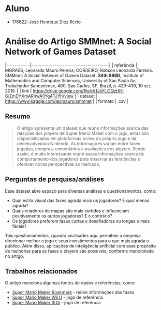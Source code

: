 # Aluno
* 176622: José Henrique Dioz Récio

# Análise do Artigo SMMnet: A Social Network of Games Dataset

|------------|----------------------------------------|
| referência | MORAES, Leonardo Mauro Pereira; CORDEIRO, Robson Leonardo Ferreira. SMMnet: A Social Network of Games Dataset. **34th SBBD**, Institute of Mathematics and Computer Sciences, University of Sao Paulo Av. Trabalhador Sancarlense, 400, Sao Carlos, SP, Brazil, p. 429-439, 10 set. 2019. |
| link       | <https://drive.google.com/file/d/1JbYl_OQzHH-GiZmDYXmARnwA0Yg4TJYh/view> |
| dataset | <https://www.kaggle.com/leomauro/smmnet> |
| formato | .csv |

## Resumo

> O artigo apresenta um dataset que reúne informações acerca das relações dos players de Super Mario Maker com o jogo, estas são disponibilizadas em plataformas online do próprio jogo e da desenvolvedora Nintendo. As informações variam entre fases jogadas, compras, comentários e avaliações dos players. Sendo assim, é muito interessante reunir essas informações acerca do comportamento dos jogadores para observar as tendências e oferecer novas perspectivas ao mercado.

## Perguntas de pesquisa/análises

Esse dataset abre espaço para diversas análises e questionamentos, como:
* Qual estilo visual das fases agrada mais os jogadores? E qual menos agrada?
* Quais criadores de mapas são mais curtidos e influenciam positivamente os outros jogadores? E o contrário?
* Os jogadores preferem fases curtas e desafiadoras ou longas e mais fáceis?

Tais questionamentos, quando analisados aqui permitem a empresa direcionar melhor o jogo e seus investimentos para o que mais agrada o público. Além disso, aplicações de inteligência artificial com esse propósito de melhorias para as fases e players são possíveis, conforme mencionado no artigo.

## Trabalhos relacionados

O artigo menciona algumas fontes de dados e referências, como:

* [Super Mario Maker Bookmark](https://supermariomakerbookmark.nintendo.net/index_en-US.html) - reúne informações das fases
* [Super Mario Maker Wii U](https://www.nintendo.com/games/detail/super-mario-maker-wii-u/) - jogo de referência
* [Super Mario Maker 3DS](https://www.nintendo.com/games/detail/super-mario-maker-for-nintendo-3ds/) - jogo de referência
